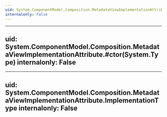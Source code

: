 ```yaml
---
uid: System.ComponentModel.Composition.MetadataViewImplementationAttribute
internalonly: False
---
```


---
uid: System.ComponentModel.Composition.MetadataViewImplementationAttribute.#ctor(System.Type)
internalonly: False
---

---
uid: System.ComponentModel.Composition.MetadataViewImplementationAttribute.ImplementationType
internalonly: False
---
